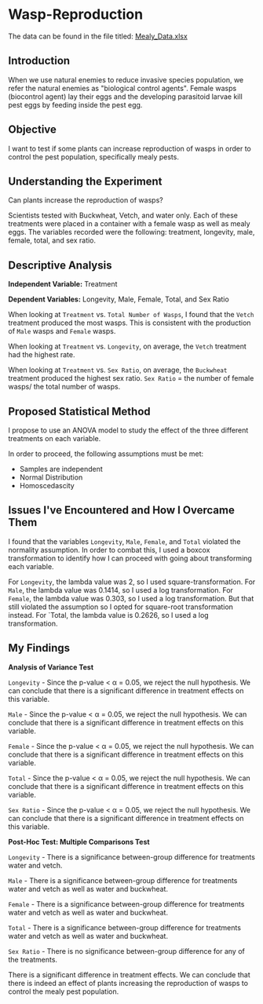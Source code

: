 # Wasp-Reproduction
The data can be found in the file titled: [Mealy_Data.xlsx](https://github.com/stooblloob/Wasp-Reproduction/blob/18acad9434686fd7e0d58a2abf19b68740d471d7/Mealy_Data.xlsx)

## Introduction

When we use natural enemies to reduce invasive species population, we refer the natural enemies as "biological control agents". Female wasps (biocontrol agent) lay their eggs and the developing parasitoid larvae kill pest eggs by feeding inside the pest egg. 

## Objective

I want to test if some plants can increase reproduction of wasps in order to control the pest population, specifically mealy pests.

## Understanding the Experiment

Can plants increase the reproduction of wasps? 

Scientists tested with Buckwheat, Vetch, and water only. Each of these treatments were placed in a container with a female wasp as well as mealy eggs. The variables recorded were the following: treatment, longevity, male, female, total, and sex ratio. 

## Descriptive Analysis

**Independent Variable:** Treatment

**Dependent Variables:** Longevity, Male, Female, Total, and Sex Ratio

When looking at `Treatment` vs. `Total Number of Wasps`, I found that the `Vetch` treatment produced the most wasps. This is consistent with the production of `Male` wasps and `Female` wasps. 

When looking at `Treatment` vs. `Longevity`, on average, the `Vetch` treatment had the highest rate. 

When looking at `Treatment` vs. `Sex Ratio`, on average, the `Buckwheat` treatment produced the highest sex ratio. `Sex Ratio` = the number of female wasps/ the total number of wasps.

## Proposed Statistical Method

I propose to use an ANOVA model to study the effect of the three different treatments on each variable. 

In order to proceed, the following assumptions must be met:

- Samples are independent
- Normal Distribution
- Homoscedascity 

## Issues I've Encountered and How I Overcame Them

I found that the variables `Longevity`, `Male`, `Female`, and `Total` violated the normality assumption. In order to combat this, I used a boxcox transformation to identify how I can proceed with going about transforming each variable. 

For `Longevity`, the lambda value was 2, so I used square-transformation. For `Male`, the lambda value was 0.1414, so I used a log transformation. For `Female`, the lambda value was 0.303, so I used a log transformation. But that still violated the assumption so I opted for square-root transformation instead. For `Total, the lambda value is 0.2626, so I used a log transformation.

## My Findings

**Analysis of Variance Test**

`Longevity` - Since the p-value < α = 0.05, we reject the null hypothesis. We can
conclude that there is a significant difference in treatment effects on this variable.

`Male` - Since the p-value < α = 0.05, we reject the null hypothesis. We can
conclude that there is a significant difference in treatment effects on this variable.

`Female` - Since the p-value < α = 0.05, we reject the null hypothesis. We can
conclude that there is a significant difference in treatment effects on this variable.

`Total` - Since the p-value < α = 0.05, we reject the null hypothesis. We can
conclude that there is a significant difference in treatment effects on this variable.

`Sex Ratio` - Since the p-value < α = 0.05, we reject the null hypothesis. We can
conclude that there is a significant difference in treatment effects on this variable.

**Post-Hoc Test: Multiple Comparisons Test**

`Longevity` - There is a significance between-group difference for treatments water and vetch.

`Male` - There is a significance between-group difference for treatments water and vetch as well as water and buckwheat.

`Female` - There is a significance between-group difference for treatments water and vetch as well as water and buckwheat.

`Total` - There is a significance between-group difference for treatments water and vetch as well as water and buckwheat.

`Sex Ratio` - There is no significance between-group difference for any of the treatments.

There is a significant difference in treatment effects. We can conclude that there is indeed an effect of plants increasing the reproduction of wasps to control the mealy pest population.
